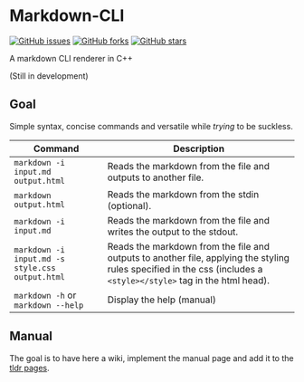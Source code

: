 # Markdown-CLI
[![GitHub issues](https://img.shields.io/github/issues/SantiMA10/CampusVirtualPlus.svg)](https://github.com/margual56/Markdown-CLI/issues)
[![GitHub forks](https://img.shields.io/github/forks/SantiMA10/CampusVirtualPlus.svg)](https://github.com/margual56/Markdown-CLI/network)
[![GitHub stars](https://img.shields.io/github/stars/SantiMA10/CampusVirtualPlus.svg)](https://github.com/margual56/Markdown-CLI/stargazers)

A markdown CLI renderer in C++ <br/>

(Still in development)

## Goal
Simple syntax, concise commands and versatile while _trying_ to be suckless.

Command | Description
--- | ---
`markdown -i input.md output.html` | Reads the markdown from the file and outputs to another file.
`markdown output.html`             | Reads the markdown from the stdin (optional).
`markdown -i input.md`             | Reads the markdown from the file and writes the output to the stdout.
`markdown -i input.md -s style.css output.html` |  Reads the markdown from the file and outputs to another file, applying the styling rules specified in the css (includes a `<style></style>` tag in the html head).
`markdown -h` or `markdown --help` | Display the help (manual)

## Manual
The goal is to have here a wiki, implement the manual page and add it to the [tldr pages](https://github.com/tldr-pages/tldr).
